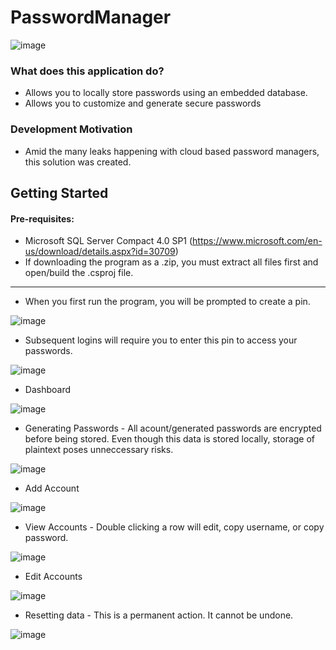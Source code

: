 # PasswordManager
![image](https://user-images.githubusercontent.com/46579169/226492809-f2f17703-913e-4cf3-b98b-e76e99e94379.png)

### What does this application do?
* Allows you to locally store passwords using an embedded database.
* Allows you to customize and generate secure passwords

### Development Motivation
* Amid the many leaks happening with cloud based password managers, this solution was created.

## Getting Started
#### Pre-requisites:
* Microsoft SQL Server Compact 4.0 SP1 (https://www.microsoft.com/en-us/download/details.aspx?id=30709)
* If downloading the program as a .zip, you must extract all files first and open/build the .csproj file.

----
* When you first run the program, you will be prompted to create a pin.

![image](https://user-images.githubusercontent.com/46579169/226492621-4cf89697-034f-4967-9814-79b8e1464669.png)
* Subsequent logins will require you to enter this pin to access your passwords.

![image](https://user-images.githubusercontent.com/46579169/226492714-ac752e81-1d25-4adb-bab2-92afdcbedef0.png)

* Dashboard

![image](https://user-images.githubusercontent.com/46579169/226492809-f2f17703-913e-4cf3-b98b-e76e99e94379.png)

* Generating Passwords - All acount/generated passwords are encrypted before being stored. Even though this data is stored locally, storage of plaintext poses unneccessary risks.

![image](https://user-images.githubusercontent.com/46579169/226493384-976cf849-7add-4b01-9e3c-f770f50793fc.png)

* Add Account

![image](https://user-images.githubusercontent.com/46579169/226493603-f14b0f00-a03c-4204-ba44-4dbd367cc342.png)

* View Accounts - Double clicking a row will edit, copy username, or copy password.

![image](https://user-images.githubusercontent.com/46579169/226493795-8ad38518-d760-4575-9199-06da4372d973.png)

* Edit Accounts

![image](https://user-images.githubusercontent.com/46579169/226493891-eb54a659-723f-4b4f-b282-77156f3f18f7.png)

* Resetting data - This is a permanent action. It cannot be undone.

![image](https://user-images.githubusercontent.com/46579169/226494054-63ea4bdb-91ff-498b-8ccb-49c04c57be1a.png)

